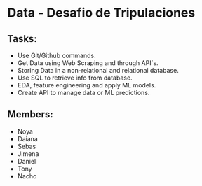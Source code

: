 # Data - Desafio de Tripulaciones


## Tasks:

* Use Git/Github commands.
* Get Data using Web Scraping and through API´s.
* Storing Data in a non-relational and relational database.
* Use SQL to retrieve info from database.
* EDA, feature engineering and apply ML models.
* Create API to manage data or ML predictions. 



## Members:

* Noya
* Daiana
* Sebas
* Jimena
* Daniel
* Tony
* Nacho
